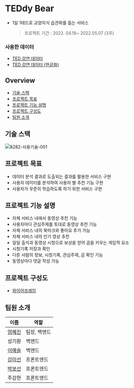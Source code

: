 # TEDdy Bear

- 1일 1테드로 교양지식 습관화를 돕는 서비스
  > 프로젝트 기간 : 2022. 04.19~ 2022.05.07 (3주)

### 사용한 데이터

- [TED 강연 데이터](https://www.kaggle.com/datasets/ashishjangra27/ted-talks)
- [TED 강연 데이터 (한글화)](https://www.kaggle.com/datasets/miguelcorraljr/ted-ultimate-dataset)

## Overview

- [기술 스택](#기술-스택)
- [프로젝트 목표](#프로젝트-목표)
- [프로젝트 기능 설명](#프로젝트-기능-설명)
- [프로젝트 구성도](#프로젝트-구성도)
- [팀원 소개](#팀원-소개)

## 기술 스택

![8282-사용기술-001](https://user-images.githubusercontent.com/97578390/168267440-dabf230e-5788-4996-9b03-19d7472605a1.png)

## 프로젝트 목표

- 데이터 분석 결과로 도출되는 결과를 활용한 서비스 구현
- 사용자 데이터를 분석하여 사용자 별 추천 기능 구현
- 사용자가 꾸준히 학습하도록 하기 위한 서비스 구현

## 프로젝트 기능 설명

- 자체 서비스 내에서 동영상 추천 기능
- 사용자마다 관심주제를 토대로 동영상 추천 기능
- 자체 서비스 내의 북마크와 좋아요 추가 가능
- 자체 서비스 내의 인기 영상 추천
- 일일 출석과 동영상 시청으로 보상을 얻어 곰을 키우는 게임적 요소
- 시청기록 저장과 확인
- 다른 사람의 정보, 시청기록, 관심주제, 곰 확인 기능
- 동영상마다 댓글 작성 가능

## 프로젝트 구성도

- [와이어프레임](https://www.figma.com/file/bsR0WhuMJXBhA8VSCsZQVS/8282?node-id=0%3A1)

## 팀원 소개

| 이름                                       | 역할         |
| ------------------------------------------ | ------------ |
| [엄혜진](https://github.com/hyejineom-dev) | 팀장, 백엔드 |
| 성기환                                     | 백엔드       |
| [이예슬](https://github.com/Lee-Yeseul)    | 백엔드       |
| [강미선](https://github.com/KangMiSun17)   | 프론트엔드   |
| [박보선](https://github.com/bedurgi999)    | 프론트엔드   |
| 주강현                                     | 프론트엔드   |
